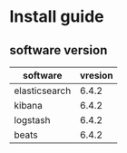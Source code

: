 # Install guide

## software version
|software|vresion|
|---|---|
|elasticsearch|6.4.2|
|kibana|6.4.2|
|logstash|6.4.2|
|beats|6.4.2|

